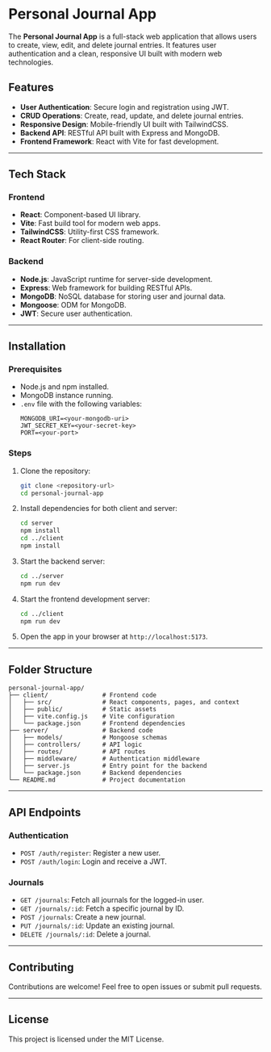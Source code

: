 # Personal Journal App

The **Personal Journal App** is a full-stack web application that allows users to create, view, edit, and delete journal entries. It features user authentication and a clean, responsive UI built with modern web technologies.

## Features

- **User Authentication**: Secure login and registration using JWT.
- **CRUD Operations**: Create, read, update, and delete journal entries.
- **Responsive Design**: Mobile-friendly UI built with TailwindCSS.
- **Backend API**: RESTful API built with Express and MongoDB.
- **Frontend Framework**: React with Vite for fast development.

---

## Tech Stack

### Frontend
- **React**: Component-based UI library.
- **Vite**: Fast build tool for modern web apps.
- **TailwindCSS**: Utility-first CSS framework.
- **React Router**: For client-side routing.

### Backend
- **Node.js**: JavaScript runtime for server-side development.
- **Express**: Web framework for building RESTful APIs.
- **MongoDB**: NoSQL database for storing user and journal data.
- **Mongoose**: ODM for MongoDB.
- **JWT**: Secure user authentication.

---

## Installation

### Prerequisites
- Node.js and npm installed.
- MongoDB instance running.
- `.env` file with the following variables:
    ```
    MONGODB_URI=<your-mongodb-uri>
    JWT_SECRET_KEY=<your-secret-key>
    PORT=<your-port>
    ```

### Steps
1. Clone the repository:
     ```bash
     git clone <repository-url>
     cd personal-journal-app
     ```

2. Install dependencies for both client and server:
     ```bash
     cd server
     npm install
     cd ../client
     npm install
     ```

3. Start the backend server:
     ```bash
     cd ../server
     npm run dev
     ```

4. Start the frontend development server:
     ```bash
     cd ../client
     npm run dev
     ```

5. Open the app in your browser at `http://localhost:5173`.

---

## Folder Structure

```
personal-journal-app/
├── client/               # Frontend code
│   ├── src/              # React components, pages, and context
│   ├── public/           # Static assets
│   ├── vite.config.js    # Vite configuration
│   └── package.json      # Frontend dependencies
├── server/               # Backend code
│   ├── models/           # Mongoose schemas
│   ├── controllers/      # API logic
│   ├── routes/           # API routes
│   ├── middleware/       # Authentication middleware
│   ├── server.js         # Entry point for the backend
│   └── package.json      # Backend dependencies
└── README.md             # Project documentation
```

---

## API Endpoints

### Authentication
- `POST /auth/register`: Register a new user.
- `POST /auth/login`: Login and receive a JWT.

### Journals
- `GET /journals`: Fetch all journals for the logged-in user.
- `GET /journals/:id`: Fetch a specific journal by ID.
- `POST /journals`: Create a new journal.
- `PUT /journals/:id`: Update an existing journal.
- `DELETE /journals/:id`: Delete a journal.

---

## Contributing

Contributions are welcome! Feel free to open issues or submit pull requests.

---

## License

This project is licensed under the MIT License.  